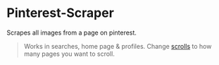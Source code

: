 # Pinterest-Scraper

Scrapes all images from a page on pinterest.

> Works in searches, home page & profiles.
> Change [scrolls](https://github.com/holo/pinterest-scraper/blob/main/script.js#L1) to how many pages you want to scroll.
